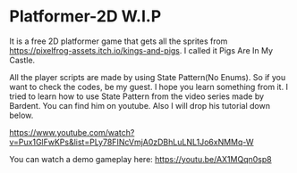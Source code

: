# Platformer-2D W.I.P
It is a free 2D platformer game that gets all the sprites from https://pixelfrog-assets.itch.io/kings-and-pigs.
I called it Pigs Are In My Castle.

All the player scripts are made by using State Pattern(No Enums). So if you want to check the codes, be my guest. I hope you learn something from it. I tried to learn how to use State Pattern from the video series made by Bardent. You can find him on youtube. Also I will drop his tutorial down below.

https://www.youtube.com/watch?v=Pux1GlFwKPs&list=PLy78FINcVmjA0zDBhLuLNL1Jo6xNMMq-W

You can watch a demo gameplay here:
https://youtu.be/AX1MQqn0sp8
